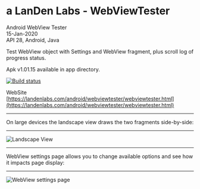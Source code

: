 # a LanDen Labs - WebViewTester 
Android WebView Tester
<br>
15-Jan-2020
<br>
API 28, Android, Java

Test WebView object with Settings and WebView fragment, plus scroll log of progress status.

Apk v1.01.15 available in app directory. 

  [![Build status](https://travis-ci.org/landenlabs/all_WebViewTester.svg?branch=master)](https://travis-ci.org/landenlabs/all_WebViewTester)


WebSite
[https://landenlabs.com/android/webviewtester/webviewtester.html](https://landenlabs.com/android/webviewtester/webviewtester.html)

***
On large devices the landscape view draws the two fragments side-by-side:
***
![Landscape View](https://landenlabs.com/android/webviewtester/landscape.png)

***
WebView settings page allows you to change available options and see how it impacts page display:
***
![WebView settings page](https://landenlabs.com/android/webviewtester/settings.png)


